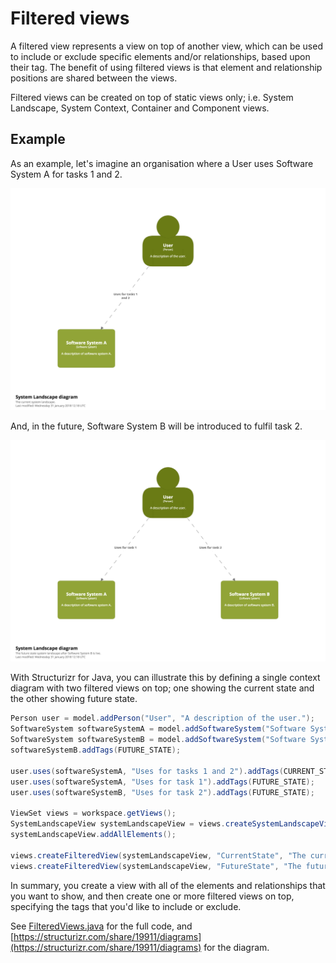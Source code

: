 # Filtered views

A filtered view represents a view on top of another view, which can be used to include or exclude specific elements and/or relationships, based upon their tag. The benefit of using filtered views is that element and relationship positions are shared between the views.

Filtered views can be created on top of static views only; i.e. System Landscape, System Context, Container and Component views.

## Example

As an example, let's imagine an organisation where a User uses Software System A for tasks 1 and 2.

![A diagram showing the current state](images/filtered-views-1.png)

And, in the future, Software System B will be introduced to fulfil task 2.

![A diagram showing the future state](images/filtered-views-2.png)

With Structurizr for Java, you can illustrate this by defining a single context diagram with two filtered views on top; one showing the current state and the other showing future state.

```java
Person user = model.addPerson("User", "A description of the user.");
SoftwareSystem softwareSystemA = model.addSoftwareSystem("Software System A", "A description of software system A.");
SoftwareSystem softwareSystemB = model.addSoftwareSystem("Software System B", "A description of software system B.");
softwareSystemB.addTags(FUTURE_STATE);

user.uses(softwareSystemA, "Uses for tasks 1 and 2").addTags(CURRENT_STATE);
user.uses(softwareSystemA, "Uses for task 1").addTags(FUTURE_STATE);
user.uses(softwareSystemB, "Uses for task 2").addTags(FUTURE_STATE);

ViewSet views = workspace.getViews();
SystemLandscapeView systemLandscapeView = views.createSystemLandscapeView("SystemLandscape", "An example System Landscape diagram.");
systemLandscapeView.addAllElements();

views.createFilteredView(systemLandscapeView, "CurrentState", "The current system landscape.", FilterMode.Exclude, FUTURE_STATE);
views.createFilteredView(systemLandscapeView, "FutureState", "The future state system landscape after Software System B is live.", FilterMode.Exclude, CURRENT_STATE);
```

In summary, you create a view with all of the elements and relationships that you want to show, and then create one or more filtered views on top, specifying the tags that you'd like to include or exclude.

See [FilteredViews.java](https://github.com/structurizr/examples/blob/main/java/src/main/java/com/structurizr/example/FilteredViews.java) for the full code, and [https://structurizr.com/share/19911/diagrams](https://structurizr.com/share/19911/diagrams) for the diagram.